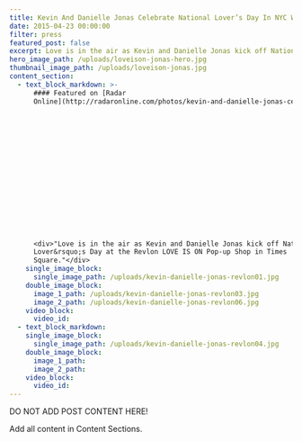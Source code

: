 ```yaml
---
title: Kevin And Danielle Jonas Celebrate National Lover’s Day In NYC With Revlon
date: 2015-04-23 00:00:00
filter: press
featured_post: false
excerpt: Love is in the air as Kevin and Danielle Jonas kick off National Lover’s Day at the Revlon LOVE IS ON Pop-up Shop in Times Square.
hero_image_path: /uploads/loveison-jonas-hero.jpg
thumbnail_image_path: /uploads/loveison-jonas.jpg
content_section:
  - text_block_markdown: >-
      #### Featured on [Radar
      Online](http://radaronline.com/photos/kevin-and-danielle-jonas-celebrate-national-lovers-day-in-nyc-with-revlon/)

















      <div>"Love is in the air as Kevin and Danielle Jonas kick off National
      Lover&rsquo;s Day at the Revlon LOVE IS ON Pop-up Shop in Times
      Square."</div>
    single_image_block:
      single_image_path: /uploads/kevin-danielle-jonas-revlon01.jpg
    double_image_block:
      image_1_path: /uploads/kevin-danielle-jonas-revlon03.jpg
      image_2_path: /uploads/kevin-danielle-jonas-revlon06.jpg
    video_block:
      video_id:
  - text_block_markdown:
    single_image_block:
      single_image_path: /uploads/kevin-danielle-jonas-revlon04.jpg
    double_image_block:
      image_1_path:
      image_2_path:
    video_block:
      video_id:
---
```



DO NOT ADD POST CONTENT HERE!

Add all content in Content Sections.